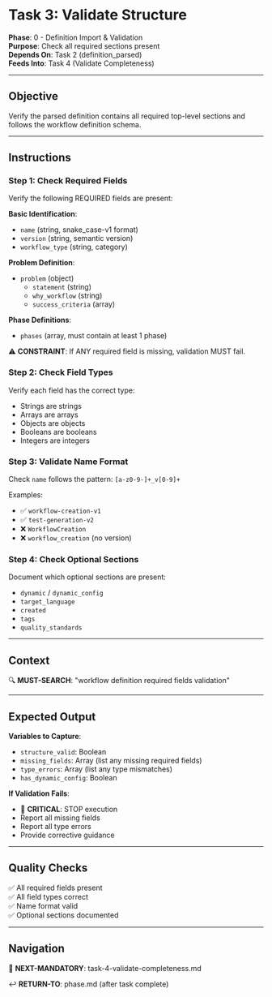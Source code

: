 # Task 3: Validate Structure

**Phase**: 0 - Definition Import & Validation  
**Purpose**: Check all required sections present  
**Depends On**: Task 2 (definition_parsed)  
**Feeds Into**: Task 4 (Validate Completeness)

---

## Objective

Verify the parsed definition contains all required top-level sections and follows the workflow definition schema.

---

## Instructions

### Step 1: Check Required Fields

Verify the following REQUIRED fields are present:

**Basic Identification**:
- `name` (string, snake_case-v1 format)
- `version` (string, semantic version)
- `workflow_type` (string, category)

**Problem Definition**:
- `problem` (object)
  - `statement` (string)
  - `why_workflow` (string)
  - `success_criteria` (array)

**Phase Definitions**:
- `phases` (array, must contain at least 1 phase)

⚠️ **CONSTRAINT**: If ANY required field is missing, validation MUST fail.

### Step 2: Check Field Types

Verify each field has the correct type:
- Strings are strings
- Arrays are arrays
- Objects are objects
- Booleans are booleans
- Integers are integers

### Step 3: Validate Name Format

Check `name` follows the pattern: `[a-z0-9-]+_v[0-9]+`

Examples:
- ✅ `workflow-creation-v1`
- ✅ `test-generation-v2`
- ❌ `WorkflowCreation`
- ❌ `workflow_creation` (no version)

### Step 4: Check Optional Sections

Document which optional sections are present:
- `dynamic` / `dynamic_config`
- `target_language`
- `created`
- `tags`
- `quality_standards`

---

## Context

🔍 **MUST-SEARCH**: "workflow definition required fields validation"

---

## Expected Output

**Variables to Capture**:
- `structure_valid`: Boolean
- `missing_fields`: Array (list any missing required fields)
- `type_errors`: Array (list any type mismatches)
- `has_dynamic_config`: Boolean

**If Validation Fails**:
- 🚨 **CRITICAL**: STOP execution
- Report all missing fields
- Report all type errors
- Provide corrective guidance

---

## Quality Checks

✅ All required fields present  
✅ All field types correct  
✅ Name format valid  
✅ Optional sections documented

---

## Navigation

🎯 **NEXT-MANDATORY**: task-4-validate-completeness.md

↩️ **RETURN-TO**: phase.md (after task complete)

